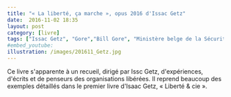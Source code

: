 ```yaml
---
title: "« La liberté, ça marche », opus 2016 d'Issac Getz"
date:  2016-11-02 18:35
layout: post
category: [livre]
tags: ["Issac Getz", "Gore","Bill Gore", "Ministère belge de la Sécurité sociale", "CN Industrie", "Clément Neyrial", "Gore", "USAA", "Sun Hydraulics", "Bob Koski", "SOL", "Favi", "Bretagne Atelier", "Douglas McGregor", "Semco", "Ricardo Semler", "Robert Greenleaf", "AT&T", "Robert Townsend", "AVIS", "Bill Gore", "Jean-François Zobrist", "SOL", "Liisa Joronen", "John Wooden", "Robert McDermott", "Lao Tseu", "Bob Davids", "Biose", "Stanislas Desjonquères", "Hyacinthe Dubreuil"]
#embed_youtube:
illustration: /images/201611_Getz.jpg
---
```


Ce livre s'apparente à un recueil, dirigé par Issc Getz, d'expériences, d'écrits et de penseurs des organisations libérées. Il reprend beaucoup des exemples détaillés dans le premier livre d'Isaac Getz, « Liberté & cie ».
